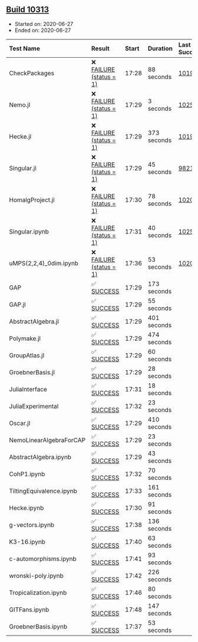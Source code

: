 ## [Build 10313](https://oscarci.mathematik.uni-kl.de/job/oscar/10313/)

* Started on: 2020-06-27
* Ended on: 2020-06-27

| Test Name    | Result | Start | Duration | Last Success | First Failure |
|:-------------|:-------|:------|:---------|:-------------|:--------------|
| CheckPackages | ❌ [FAILURE (status = 1)](https://oscarci.mathematik.uni-kl.de/job/oscar/10313/artifact/logs/build-10313/CheckPackages.log) | 17:28 | 88 seconds | [10197](https://oscarci.mathematik.uni-kl.de/job/oscar/10197/) | [10198](https://oscarci.mathematik.uni-kl.de/job/oscar/10198/) |
| Nemo.jl | ❌ [FAILURE (status = 1)](https://oscarci.mathematik.uni-kl.de/job/oscar/10313/artifact/logs/build-10313/Nemo.jl.log) | 17:29 | 3 seconds | [10252](https://oscarci.mathematik.uni-kl.de/job/oscar/10252/) | [10253](https://oscarci.mathematik.uni-kl.de/job/oscar/10253/) |
| Hecke.jl | ❌ [FAILURE (status = 1)](https://oscarci.mathematik.uni-kl.de/job/oscar/10313/artifact/logs/build-10313/Hecke.jl.log) | 17:29 | 373 seconds | [10197](https://oscarci.mathematik.uni-kl.de/job/oscar/10197/) | [10198](https://oscarci.mathematik.uni-kl.de/job/oscar/10198/) |
| Singular.jl | ❌ [FAILURE (status = 1)](https://oscarci.mathematik.uni-kl.de/job/oscar/10313/artifact/logs/build-10313/Singular.jl.log) | 17:29 | 45 seconds | [9821](https://oscarci.mathematik.uni-kl.de/job/oscar/9821/) | [9822](https://oscarci.mathematik.uni-kl.de/job/oscar/9822/) |
| HomalgProject.jl | ❌ [FAILURE (status = 1)](https://oscarci.mathematik.uni-kl.de/job/oscar/10313/artifact/logs/build-10313/HomalgProject.jl.log) | 17:30 | 78 seconds | [10209](https://oscarci.mathematik.uni-kl.de/job/oscar/10209/) | [10210](https://oscarci.mathematik.uni-kl.de/job/oscar/10210/) |
| Singular.ipynb | ❌ [FAILURE (status = 1)](https://oscarci.mathematik.uni-kl.de/job/oscar/10313/artifact/logs/build-10313/Singular.ipynb.log) | 17:31 | 40 seconds | [10252](https://oscarci.mathematik.uni-kl.de/job/oscar/10252/) | [10253](https://oscarci.mathematik.uni-kl.de/job/oscar/10253/) |
| uMPS(2,2,4)_0dim.ipynb | ❌ [FAILURE (status = 1)](https://oscarci.mathematik.uni-kl.de/job/oscar/10313/artifact/logs/build-10313/uMPS-2-2-4-_0dim.ipynb.log) | 17:36 | 53 seconds | [10209](https://oscarci.mathematik.uni-kl.de/job/oscar/10209/) | [10210](https://oscarci.mathematik.uni-kl.de/job/oscar/10210/) |
| GAP | ✅ [SUCCESS](https://oscarci.mathematik.uni-kl.de/job/oscar/10313/artifact/logs/build-10313/GAP.log) | 17:29 | 173 seconds |  |  |
| GAP.jl | ✅ [SUCCESS](https://oscarci.mathematik.uni-kl.de/job/oscar/10313/artifact/logs/build-10313/GAP.jl.log) | 17:29 | 55 seconds |  |  |
| AbstractAlgebra.jl | ✅ [SUCCESS](https://oscarci.mathematik.uni-kl.de/job/oscar/10313/artifact/logs/build-10313/AbstractAlgebra.jl.log) | 17:29 | 401 seconds |  |  |
| Polymake.jl | ✅ [SUCCESS](https://oscarci.mathematik.uni-kl.de/job/oscar/10313/artifact/logs/build-10313/Polymake.jl.log) | 17:29 | 474 seconds |  |  |
| GroupAtlas.jl | ✅ [SUCCESS](https://oscarci.mathematik.uni-kl.de/job/oscar/10313/artifact/logs/build-10313/GroupAtlas.jl.log) | 17:29 | 60 seconds |  |  |
| GroebnerBasis.jl | ✅ [SUCCESS](https://oscarci.mathematik.uni-kl.de/job/oscar/10313/artifact/logs/build-10313/GroebnerBasis.jl.log) | 17:29 | 28 seconds |  |  |
| JuliaInterface | ✅ [SUCCESS](https://oscarci.mathematik.uni-kl.de/job/oscar/10313/artifact/logs/build-10313/JuliaInterface.log) | 17:31 | 18 seconds |  |  |
| JuliaExperimental | ✅ [SUCCESS](https://oscarci.mathematik.uni-kl.de/job/oscar/10313/artifact/logs/build-10313/JuliaExperimental.log) | 17:32 | 23 seconds |  |  |
| Oscar.jl | ✅ [SUCCESS](https://oscarci.mathematik.uni-kl.de/job/oscar/10313/artifact/logs/build-10313/Oscar.jl.log) | 17:29 | 410 seconds |  |  |
| NemoLinearAlgebraForCAP | ✅ [SUCCESS](https://oscarci.mathematik.uni-kl.de/job/oscar/10313/artifact/logs/build-10313/NemoLinearAlgebraForCAP.log) | 17:29 | 23 seconds |  |  |
| AbstractAlgebra.ipynb | ✅ [SUCCESS](https://oscarci.mathematik.uni-kl.de/job/oscar/10313/artifact/logs/build-10313/AbstractAlgebra.ipynb.log) | 17:29 | 43 seconds |  |  |
| CohP1.ipynb | ✅ [SUCCESS](https://oscarci.mathematik.uni-kl.de/job/oscar/10313/artifact/logs/build-10313/CohP1.ipynb.log) | 17:32 | 70 seconds |  |  |
| TiltingEquivalence.ipynb | ✅ [SUCCESS](https://oscarci.mathematik.uni-kl.de/job/oscar/10313/artifact/logs/build-10313/TiltingEquivalence.ipynb.log) | 17:33 | 161 seconds |  |  |
| Hecke.ipynb | ✅ [SUCCESS](https://oscarci.mathematik.uni-kl.de/job/oscar/10313/artifact/logs/build-10313/Hecke.ipynb.log) | 17:30 | 91 seconds |  |  |
| g-vectors.ipynb | ✅ [SUCCESS](https://oscarci.mathematik.uni-kl.de/job/oscar/10313/artifact/logs/build-10313/g-vectors.ipynb.log) | 17:38 | 136 seconds |  |  |
| K3-16.ipynb | ✅ [SUCCESS](https://oscarci.mathematik.uni-kl.de/job/oscar/10313/artifact/logs/build-10313/K3-16.ipynb.log) | 17:40 | 63 seconds |  |  |
| c-automorphisms.ipynb | ✅ [SUCCESS](https://oscarci.mathematik.uni-kl.de/job/oscar/10313/artifact/logs/build-10313/c-automorphisms.ipynb.log) | 17:41 | 93 seconds |  |  |
| wronski-poly.ipynb | ✅ [SUCCESS](https://oscarci.mathematik.uni-kl.de/job/oscar/10313/artifact/logs/build-10313/wronski-poly.ipynb.log) | 17:42 | 226 seconds |  |  |
| Tropicalization.ipynb | ✅ [SUCCESS](https://oscarci.mathematik.uni-kl.de/job/oscar/10313/artifact/logs/build-10313/Tropicalization.ipynb.log) | 17:46 | 80 seconds |  |  |
| GITFans.ipynb | ✅ [SUCCESS](https://oscarci.mathematik.uni-kl.de/job/oscar/10313/artifact/logs/build-10313/GITFans.ipynb.log) | 17:48 | 147 seconds |  |  |
| GroebnerBasis.ipynb | ✅ [SUCCESS](https://oscarci.mathematik.uni-kl.de/job/oscar/10313/artifact/logs/build-10313/GroebnerBasis.ipynb.log) | 17:37 | 53 seconds |  |  |
